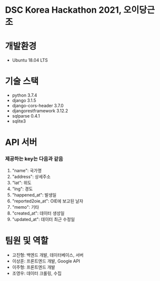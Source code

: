 # DSC Korea Hackathon 2021, 오이당근조 

# 개발환경
* Ubuntu 18.04 LTS

# 기술 스택
* python 3.7.4
* django 3.1.5
* django-cors-header 3.7.0
* djangorestframework 3.12.2
* sqlparse 0.4.1
* sqlite3

# API 서버
### 제공하는 key는 다음과 같음
1. "name": 국가명
2. "address": 상세주소
3. "lat": 위도
4. "lng": 경도
5. "happened_at": 발생일
6. "reported2oie_at": OIE에 보고된 날자
7. "memo": 기타
8. "created_at": 데이터 생성일
9. "updated_at": 데이터 최근 수정일 

# 팀원 및 역할 
* 고진형: 백엔드 개발, 데이터베이스, 서버
* 이상훈: 프론트엔드 개발, Google API
* 이주형: 프론트엔드 개발
* 조영우: 데이터 크롤링, 수집
